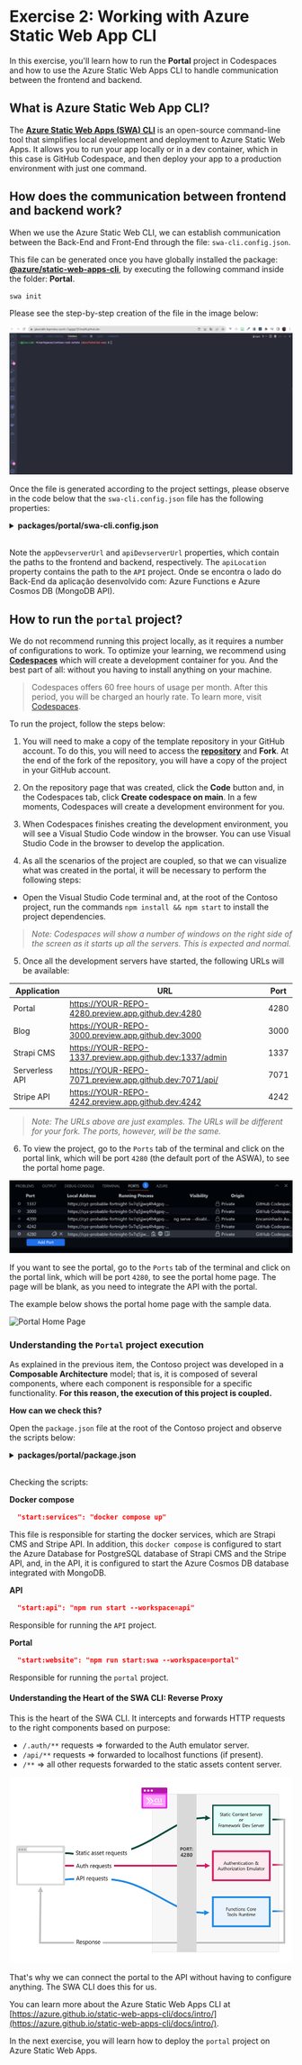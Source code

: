 # Exercise 2: Working with Azure Static Web App CLI

In this exercise, you'll learn how to run the **Portal** project in Codespaces and how to use the Azure Static Web Apps CLI to handle communication between the frontend and backend.

## What is Azure Static Web App CLI?

The **[Azure Static Web Apps (SWA) CLI](https://github.com/Azure/static-web-apps-cli)** is an open-source command-line tool that simplifies local development and deployment to Azure Static Web Apps. It allows you to run your app locally or in a dev container, which in this case is GitHub Codespace, and then deploy your app to a production environment with just one command.

## How does the communication between frontend and backend work?

When we use the Azure Static Web CLI, we can establish communication between the Back-End and Front-End through the file: `swa-cli.config.json`.

This file can be generated once you have globally installed the package: **[@azure/static-web-apps-cli](https://www.npmjs.com/package/@azure/static-web-apps-cli)**, by executing the following command inside the folder: **Portal**.

```bash
swa init
```

Please see the step-by-step creation of the file in the image below:

![SWA init Contoso](./images/swa-init-contoso.gif)

Once the file is generated according to the project settings, please observe in the code below that the `swa-cli.config.json` file has the following properties:

<details><summary><b>packages/portal/swa-cli.config.json</b></summary>
<br/>

  ```json
    {
      "$schema": "https://aka.ms/azure/static-web-apps-cli/schema",
      "configurations": {
        "contoso-real-estate": {
          "appLocation": ".",
          "apiLocation": "../api",
          "outputLocation": "dist/contoso-app",
          "appBuildCommand": "npm run build",
          "apiBuildCommand": "npm run build",
          "run": "npm start",
          "appDevserverUrl": "http://localhost:4200",
          "apiDevserverUrl": "http://127.0.01:7071"
        }
      }
    }
  ```
</details>
<br/>

Note the `appDevserverUrl` and `apiDevserverUrl` properties, which contain the paths to the frontend and backend, respectively. The `apiLocation` property contains the path to the `API` project. Onde se encontra o lado do Back-End da aplicação desenvolvido com: Azure Functions e Azure Cosmos DB (MongoDB API).

## How to run the `portal` project?

We do not recommend running this project locally, as it requires a number of configurations to work. To optimize your learning, we recommend using **[Codespaces](https://github.com/features/codespaces)** which will create a development container for you. And the best part of all: without you having to install anything on your machine.

> Codespaces offers 60 free hours of usage per month. After this period, you will be charged an hourly rate. To learn more, visit [Codespaces](https://github.com/features/codespaces).

To run the project, follow the steps below:

1. You will need to make a copy of the template repository in your GitHub account. To do this, you will need to access the **[repository](https://github.com/Azure-Samples/contoso-real-estate)** and **Fork**. At the end of the fork of the repository, you will have a copy of the project in your GitHub account.

2. On the repository page that was created, click the **Code** button and, in the Codespaces tab, click **Create codespace on main**. In a few moments, Codespaces will create a development environment for you.

3. When Codespaces finishes creating the development environment, you will see a Visual Studio Code window in the browser. You can use Visual Studio Code in the browser to develop the application.

4. As all the scenarios of the project are coupled, so that we can visualize what was created in the portal, it will be necessary to perform the following steps:
  - Open the Visual Studio Code terminal and, at the root of the Contoso project, run the commands `npm install && npm start` to install the project dependencies.

  > _Note: Codespaces will show a number of windows on the right side of the screen as it starts up all the servers. This is expected and normal._

5. Once all the development servers have started, the following URLs will be available:

| Application    | URL                                                      | Port |
| -------------- | -------------------------------------------------------- | ---- |
| Portal         | https://YOUR-REPO-4280.preview.app.github.dev:4280       | 4280 |
| Blog           | https://YOUR-REPO-3000.preview.app.github.dev:3000       | 3000 |
| Strapi CMS     | https://YOUR-REPO-1337.preview.app.github.dev:1337/admin | 1337 |
| Serverless API | https://YOUR-REPO-7071.preview.app.github.dev:7071/api/  | 7071 |
| Stripe API     | https://YOUR-REPO-4242.preview.app.github.dev:4242       | 4242 |

> _Note: The URLs above are just examples. The URLs will be different for your fork. The ports, however, will be the same._

6. To view the project, go to the `Ports` tab of the terminal and click on the portal link, which will be port `4280` (the default port of the ASWA), to see the portal home page.

![Terminal Ports](./images/terminal-ports.png)

If you want to see the portal, go to the `Ports` tab of the terminal and click on the portal link, which will be port `4280`, to see the portal home page. The page will be blank, as you need to integrate the API with the portal.

The example below shows the portal home page with the sample data.

![Portal Home Page](./images/gif-portal-contoso.gif)

### Understanding the `Portal` project execution

As explained in the previous item, the Contoso project was developed in a **Composable Architecture** model; that is, it is composed of several components, where each component is responsible for a specific functionality. **For this reason, the execution of this project is coupled.**

**How can we check this?**

Open the `package.json` file at the root of the Contoso project and observe the scripts below:

<details><summary><b>packages/portal/package.json</b></summary><br/>

  ```json
    "scripts": {
      "start": "concurrently npm:start:* --kill-others",
      "start:services": "docker compose up",
      "start:api": "npm run start --workspace=api",
      "start:website": "npm run start:swa --workspace=portal",
      "test": "npm run test -ws --if-present",
      "build": "npm run build -ws --if-present",
      "format": "prettier --write .",
      "format:check": "prettier --check .",
      "lint": "npm run lint -ws --if-present",
      "lint:fix": "npm run lint:fix -ws --if-present",
      "clean": "rimraf \"packages/**/*.tsbuildinfo\"",
      "clean:install": "rimraf \"packages/**/node_modules\" \"node_modules\" && npm install"
    }
  ```
</details>
<br/>

Checking the scripts:

**Docker compose**

```json
  "start:services": "docker compose up"
```

This file is responsible for starting the docker services, which are Strapi CMS and Stripe API. In addition, this `docker compose` is configured to start the Azure Database for PostgreSQL database of Strapi CMS and the Stripe API, and, in the API, it is configured to start the Azure Cosmos DB database integrated with MongoDB.

**API**
```json
  "start:api": "npm run start --workspace=api"
```

Responsible for running the `API` project.

**Portal**
```json
  "start:website": "npm run start:swa --workspace=portal"
```

Responsible for running the `portal` project.

#### Understanding the Heart of the SWA CLI: Reverse Proxy

This is the heart of the SWA CLI. It intercepts and forwards HTTP requests to the right components based on purpose:

- `/.auth/**` requests => forwarded to the Auth emulator server.
- `/api/**` requests => forwarded to localhost functions (if present).
- `/**` => all other requests forwarded to the static assets content server.

![Azure Static Web Apps CLI - Reserve Proxy](./images/swa-cli-ports.png)

That's why we can connect the portal to the API without having to configure anything. The SWA CLI does this for us.

You can learn more about the Azure Static Web Apps CLI at [https://azure.github.io/static-web-apps-cli/docs/intro/](https://azure.github.io/static-web-apps-cli/docs/intro/).

In the next exercise, you will learn how to deploy the `portal` project on Azure Static Web Apps.